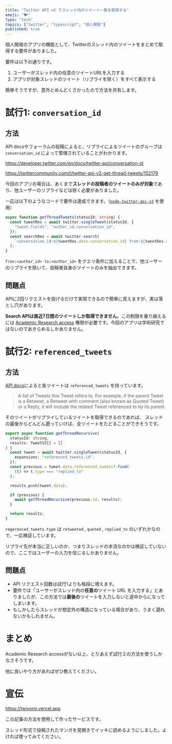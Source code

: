 ```yaml
---
title: "Twitter API v2 でスレッド内のツイート一覧を取得する"
emoji: "️️🐦"
type: "tech"
topics: ["twitter", "typescript", "個人開発"]
published: true
---
```


個人開発のアプリの機能として、Twitterのスレッド内のツイートをまとめて取得する要件がありました。

要件は以下の通りです。

1. ユーザーがスレッド内の任意のツイートURLを入力する
2. アプリが対象スレッドのツイート（リプライを除く）をすべて表示する

簡単そうですが、意外とめんどくさかったので方法を共有します。

# 試行1: `conversation_id`

## 方法

API docsやフォーラムの投稿によると、リプライによるツイートのグループは `conversation_id` によって管理されていることがわかります。

https://developer.twitter.com/en/docs/twitter-api/conversation-id

https://twittercommunity.com/t/twitter-api-v2-get-thread-tweets/152179

今回のアプリの場合は、あくまで**スレッドの投稿者のツイートのみが対象**であり、他ユーザーのリプライなどは除く必要がありました。

一応は以下のようなコードで要件は達成できます。（[`node-twitter-api-v2`](https://github.com/PLhery/node-twitter-api-v2) を使用）

```typescript
async function getThreadTweets(statusId: string) {
  const tweetRes = await twitter.singleTweet(statusId, {
    "tweet.fields": "author_id,conversation_id",
  });
  const searchRes = await twitter.search(
    `conversation_id:${tweetRes.data.conversation_id} from:${tweetRes.data.author_id} to:${tweetRes.data.author_id}`
  );
}
```

`fron:<author_id> to:<author_id>` をクエリ条件に加えることで、他ユーザーのリプライを除いて、投稿者自身のツイートのみを抽出できます。

## 問題点

APIに2回リクエストを投げるだけで実現できるので簡単に見えますが、実は落とし穴があります。

**Search APIは直近7日間のツイートしか取得できません**。この制限を乗り越えるには [Academic Research access](https://developer.twitter.com/en/products/twitter-api/academic-research) 権限が必要です。今回のアプリは学術研究ではないのであきらめるしかありません。

# 試行2: `referenced_tweets`

## 方法

[API docs](https://developer.twitter.com/en/docs/twitter-api/tweets/lookup/api-reference/get-tweets-id)によると各ツイートは `referenced_tweets` を持っています。

> A list of Tweets this Tweet refers to. For example, if the parent Tweet is a Retweet, a Retweet with comment (also known as Quoted Tweet) or a Reply, it will include the related Tweet referenced to by its parent.

そのツイートがリプライしているツイートを取得できるのであれば、 スレッドの最後からどんどん遡っていけば、全ツイートをたどることができそうです。

```typescript
export async function getThreadRecursive(
  statusId: string,
  results: TweetV2[] = []
) {
  const tweet = await twitter.singleTweet(statusId, {
    expansions: "referenced_tweets.id",
  });
  const previous = tweet.data.referenced_tweets?.find(
    (t) => t.type === "replied_to"
  );

  results.push(tweet.data);

  if (previous) {
    await getThreadRecursive(previous.id, results);
  }

  return results;
}
```

`regerenced_tweets.type` は `retweeted` , `quoted` , `replied_to` のいずれかなので、一応検証しています。

リプライ先が本当に正しいのか、つまりスレッドの本流なのかは検証していないので、ここではユーザーの入力を信じるしかありません。

## 問題点

- API リクエスト回数は試行1よりも格段に増えます。
- 要件では「ユーザーがスレッド内の**任意の**ツイート URL を入力する」とありましたが、この方法では**最後の**ツイートを入力しないと途中からになってしまいます。
- もしかしたらスレッドが想定外の構造になっている場合があり、うまく遡れないかもしれません。

# まとめ

Academic Research accessがない以上、とりあえず試行２の方法を使うしかなさそうです。

他に良いやり方があればぜひ教えてください。

# 宣伝

https://twiyomi.vercel.app

この記事の方法を使用して作ったサービスです。

スレッド形式で投稿されたマンガを見開きでイッキに読めるようにしました。よければ使ってみてください。
